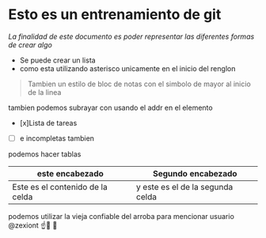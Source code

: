 # Esto es un entrenamiento de git

*La finalidad de este documento es poder representar las diferentes formas de crear algo*


*  Se puede crear un lista
* como esta utilizando asterisco unicamente en el inicio del renglon 

> Tambien un estilo de bloc de notas con el simbolo de mayor al inicio de la linea

tambien podemos subrayar con <addr> usando el addr en el elemento 

- [x]Lista de tareas
- [ ] e incompletas tambien 

podemos hacer tablas 

este encabezado | Segundo encabezado 
----------------|-------------------
Este es el contenido de la celda | y este es el de la segunda celda

podemos utilizar la vieja confiable del arroba para mencionar usuario @zexiont
:point_up::punch: :construction_worker:
